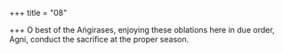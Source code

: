 +++
title = "08"

+++
O best of the Aṅgirases, enjoying these oblations here in due order, Agni, conduct the sacrifice at the proper season.  